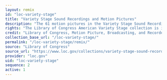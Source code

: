```yaml
---
layout: remix
id: "loc-variety-stage"
title: "Variety Stage Sound Recordings and Motion Pictures"
description: "The 61 motion pictures in the Variety Stage Sound Recordings and Motion Pictures include animal acts, burlesque, dance, comic sketches, dramatic excerpts, dramatic sketches, physical culture acts, and tableaus. The films represented date from copyrights of 1897 to 1920. Although not actually filmed on a theatrical stage, they sought to recreate the atmosphere of a theater performance by showing the types of vaudeville acts and performers that were popular at the time."
rights: "The Library of Congress American Variety Stage collection is in the public domain and is free to use and reuse."
credit: "Library of Congress, Motion Picture, Broadcasting, and Recorded Sound Division"
collection_base_url: "/loc-variety-stage/"
permalink: "/loc-variety-stage/remix/"
source: "Library of Congress"
source_url: "https://www.loc.gov/collections/variety-stage-sound-recordings-and-motion-pictures/about-this-collection/"
provider: "loc.gov"
uid: "loc-variety-stage"
sequence: 2
active: 1
---
```

